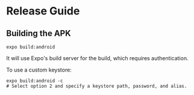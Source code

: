 # Release Guide

## Building the APK

```
expo build:android
```

It will use Expo's build server for the build, which requires authentication.

To use a custom keystore:
```
expo build:android -c
# Select option 2 and specify a keystore path, password, and alias.
```

